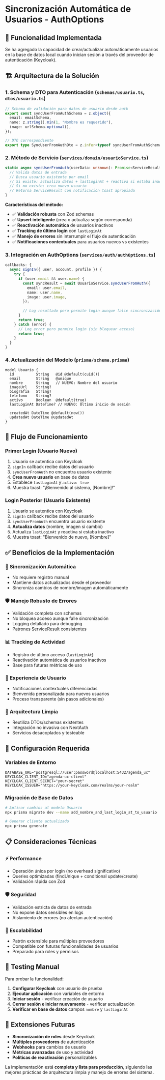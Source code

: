 # Sincronización Automática de Usuarios - AuthOptions

## 🎯 Funcionalidad Implementada

Se ha agregado la capacidad de crear/actualizar automáticamente usuarios en la base de datos local cuando inician sesión a través del proveedor de autenticación (Keycloak).

## 🏗️ Arquitectura de la Solución

### 1. **Schema y DTO para Autenticación** (`schemas/usuario.ts`, `dtos/usuario.ts`)

```typescript
// Schema de validación para datos de usuario desde auth
export const syncUserFromAuthSchema = z.object({
  email: emailSchema,
  name: z.string().min(1, "Nombre es requerido"),
  image: urlSchema.optional(),
});

// DTO correspondiente
export type SyncUserFromAuthDto = z.infer<typeof syncUserFromAuthSchema>;
```

### 2. **Método de Servicio** (`services/domain/usuarioService.ts`)

```typescript
static async syncUserFromAuth(userData: unknown): Promise<ServiceResult<Usuario>> {
  // Valida datos de entrada
  // Busca usuario existente por email
  // Si existe: actualiza datos + lastLoginAt + reactiva si estaba inactivo
  // Si no existe: crea nuevo usuario
  // Retorna ServiceResult con notificación toast apropiada
}
```

**Características del método:**
- ✅ **Validación robusta** con Zod schemas
- ✅ **Upsert inteligente** (crea o actualiza según corresponda)
- ✅ **Reactivación automática** de usuarios inactivos
- ✅ **Tracking de último login** con `lastLoginAt`
- ✅ **Manejo de errores** sin interrumpir el flujo de autenticación
- ✅ **Notificaciones contextuales** para usuarios nuevos vs existentes

### 3. **Integración en AuthOptions** (`services/auth/authOptions.ts`)

```typescript
callbacks: {
  async signIn({ user, account, profile }) {
    try {
      if (user.email && user.name) {
        const syncResult = await UsuarioService.syncUserFromAuth({
          email: user.email,
          name: user.name,
          image: user.image,
        });
        
        // Log resultado pero permite login aunque falle sincronización
      }
      return true;
    } catch (error) {
      // Log error pero permite login (sin bloquear acceso)
      return true;
    }
  }
}
```

### 4. **Actualización del Modelo** (`prisma/schema.prisma`)

```prisma
model Usuario {
  id          String   @id @default(cuid())
  email       String   @unique
  nombre      String   // NUEVO: Nombre del usuario
  imageUrl    String?
  biografia   String?
  telefono    String?
  activo      Boolean  @default(true)
  lastLoginAt DateTime? // NUEVO: Último inicio de sesión

  createdAt DateTime @default(now())
  updatedAt DateTime @updatedAt
}
```

## 🚀 Flujo de Funcionamiento

### Primer Login (Usuario Nuevo)
1. Usuario se autentica con Keycloak
2. `signIn` callback recibe datos del usuario
3. `syncUserFromAuth` no encuentra usuario existente
4. **Crea nuevo usuario** en base de datos
5. Establece `lastLoginAt` y `activo: true`
6. Muestra toast: "¡Bienvenido al sistema, [Nombre]!"

### Login Posterior (Usuario Existente)
1. Usuario se autentica con Keycloak
2. `signIn` callback recibe datos del usuario
3. `syncUserFromAuth` encuentra usuario existente
4. **Actualiza datos** (nombre, imagen si cambió)
5. Actualiza `lastLoginAt` y reactiva si estaba inactivo
6. Muestra toast: "Bienvenido de nuevo, [Nombre]"

## ✅ Beneficios de la Implementación

### 🔄 **Sincronización Automática**
- No requiere registro manual
- Mantiene datos actualizados desde el proveedor
- Sincroniza cambios de nombre/imagen automáticamente

### 🛡️ **Manejo Robusto de Errores**
- Validación completa con schemas
- No bloquea acceso aunque falle sincronización
- Logging detallado para debugging
- Patrones ServiceResult consistentes

### 📊 **Tracking de Actividad**
- Registro de último acceso (`lastLoginAt`)
- Reactivación automática de usuarios inactivos
- Base para futuras métricas de uso

### 🎯 **Experiencia de Usuario**
- Notificaciones contextuales diferenciadas
- Bienvenida personalizada para nuevos usuarios
- Proceso transparente (sin pasos adicionales)

### 🔧 **Arquitectura Limpia**
- Reutiliza DTOs/schemas existentes
- Integración no invasiva con NextAuth
- Servicios desacoplados y testeable

## 🔧 Configuración Requerida

### Variables de Entorno
```env
DATABASE_URL="postgresql://user:password@localhost:5432/agenda_uc"
KEYCLOAK_CLIENT_ID="agenda-uc-client"
KEYCLOAK_CLIENT_SECRET="your-secret"
KEYCLOAK_ISSUER="https://your-keycloak.com/realms/your-realm"
```

### Migración de Base de Datos
```bash
# Aplicar cambios al modelo Usuario
npx prisma migrate dev --name add_nombre_and_last_login_at_to_usuario

# Generar cliente actualizado
npx prisma generate
```

## 📋 Consideraciones Técnicas

### ⚡ **Performance**
- Operación única por login (no overhead significativo)
- Queries optimizadas (findUnique + conditional update/create)
- Validación rápida con Zod

### 🛡️ **Seguridad**
- Validación estricta de datos de entrada
- No expone datos sensibles en logs
- Aislamiento de errores (no afectan autenticación)

### 🔄 **Escalabilidad**
- Patrón extensible para múltiples proveedores
- Compatible con futuras funcionalidades de usuarios
- Preparado para roles y permisos

## 🧪 Testing Manual

Para probar la funcionalidad:

1. **Configurar Keycloak** con usuario de prueba
2. **Ejecutar aplicación** con variables de entorno
3. **Iniciar sesión** - verificar creación de usuario
4. **Cerrar sesión e iniciar nuevamente** - verificar actualización
5. **Verificar en base de datos** campos `nombre` y `lastLoginAt`

## 🔮 Extensiones Futuras

- **Sincronización de roles** desde Keycloak
- **Múltiples proveedores** de autenticación
- **Webhooks** para cambios de usuario
- **Métricas avanzadas** de uso y actividad
- **Políticas de reactivación** personalizables

La implementación está **completa y lista para producción**, siguiendo las mejores prácticas de arquitectura limpia y manejo de errores del sistema.